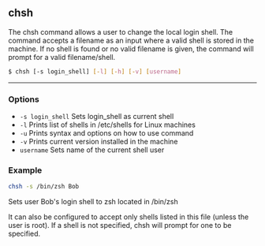 chsh
----

The chsh command allows a user to change the local login shell. The command accepts a filename as an input where a valid shell is stored in the machine. If no shell is found or no valid filename is given, the command will prompt for a valid filename/shell.

~~~ bash
$ chsh [-s login_shell] [-l] [-h] [-v] [username] 
~~~

---
### Options
 * `-s login_shell`   Sets login_shell as current shell
 * `-l`     Prints list of shells in /etc/shells for Linux machines
 * `-u`     Prints syntax and options on how to use command
 * `-v`     Prints current version installed in the machine
 * `username` Sets name of the current shell user
 
 ### Example
 
~~~bash
chsh -s /bin/zsh Bob 
~~~

Sets user Bob's login shell to zsh located in /bin/zsh

It can also be configured to accept only shells listed in this file (unless the user is root). If a shell is not specified, chsh will prompt for one to be specified.
